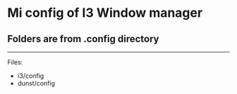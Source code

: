 # Mi config of I3 Window manager

## Folders are from .config directory

---

Files:
 + i3/config
 + dunst/config

